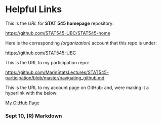 # Helpful Links

This is the _URL_ for __STAT 545 homepage__ repository:   

https://github.com/STAT545-UBC/STAT545-home

Here is the corresponding _(organization)_ account that this repo is under:

https://github.com/STAT545-UBC

This is the URL to my participation repo:

https://github.com/MarinStatsLectures/STAT545-participation/blob/master/navigating_github.md

This is the URL to my account page on GitHub:
and, were making it a hyperlink with the below:

[My GitHub Page](https://github.com/MarinStatsLectures)


### Sept 10, (R) Markdown
